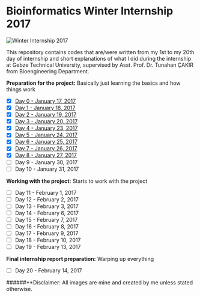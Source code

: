 # Bioinformatics Winter Internship 2017

![Winter Internship 2017](https://github.com/hariesramdhani/winter-internship-2017/blob/master/readme_banner.png)

This repository contains codes that are/were written from my 1st to my 20th day of internship and short explanations of what I did during the internship at Gebze Technical University, supervised by Asst. Prof. Dr. Tunahan ÇAKIR from Bioengineering Department.

**Preparation for the project:** Basically just learning the basics and how things work
- [x] [Day 0 - January 17, 2017](https://github.com/hariesramdhani/winter-internship-2017/wiki/Day-0)
- [x] [Day 1 - January 18, 2017](https://github.com/hariesramdhani/winter-internship-2017/wiki/Day-1)
- [x] [Day 2 - January 19, 2017](https://github.com/hariesramdhani/winter-internship-2017/wiki/Day-2)
- [x] [Day 3 - January 20, 2017](https://github.com/hariesramdhani/winter-internship-2017/wiki/Day-3)
- [x] [Day 4 - January 23, 2017](https://github.com/hariesramdhani/winter-internship-2017/wiki/Day-4) 
- [x] [Day 5 - January 24, 2017](https://github.com/hariesramdhani/winter-internship-2017/wiki/Day-5) 
- [x] [Day 6 - January 25, 2017](https://github.com/hariesramdhani/winter-internship-2017/wiki/Day-6)
- [x] [Day 7 - January 26, 2017](https://github.com/hariesramdhani/winter-internship-2017/wiki/Day-7)
- [x] [Day 8 - January 27, 2017](https://github.com/hariesramdhani/winter-internship-2017/wiki/Day-8)
- [ ] Day 9 - January 30, 2017
- [ ] Day 10 - January 31, 2017

**Working with the project:** Starts to work with the project
- [ ] Day 11 - February 1, 2017
- [ ] Day 12 - February 2, 2017
- [ ] Day 13 - February 3, 2017
- [ ] Day 14 - February 6, 2017
- [ ] Day 15 - February 7, 2017
- [ ] Day 16 - February 8, 2017
- [ ] Day 17 - February 9, 2017
- [ ] Day 18 - February 10, 2017
- [ ] Day 19 - February 13, 2017

**Final internship report preparation:** Warping up everything
- [ ] Day 20 - February 14, 2017


######**Disclaimer: All images are mine and created by me unless stated otherwise.
